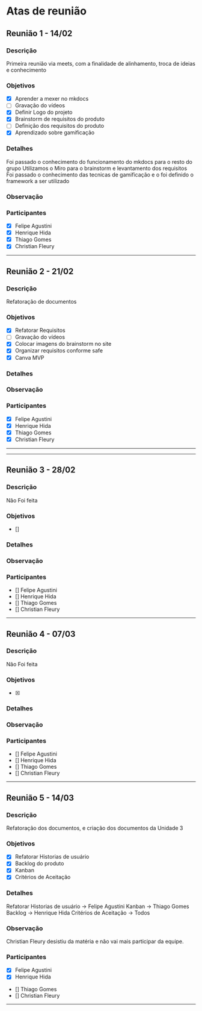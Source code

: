 # Atas de reunião
## Reunião 1 - 14/02
### Descrição
Primeira reunião via meets, com a finalidade de alinhamento, troca de ideias e conhecimento

### Objetivos
- [x] Aprender a mexer no mkdocs
- [ ] Gravação do vídeos
- [x] Definir Logo do projeto
- [x] Brainstorm de requisitos do produto
- [ ] Definição dos requisitos do produto
- [X] Aprendizado sobre gamificação

### Detalhes
Foi passado o conhecimento do funcionamento do mkdocs para o resto do grupo
Utilizamos o Miro para o brainstorm e levantamento dos requisitos
Foi passado o conhecimento das tecnicas de gamificação e o foi definido o framework a ser utilizado
### Observação
### Participantes
- [x] Felipe Agustini
- [x] Henrique Hida 
- [x] Thiago Gomes
- [x] Christian Fleury
--- 
## Reunião 2 - 21/02
### Descrição
Refatoração de documentos
### Objetivos
- [x] Refatorar Requisitos
- [ ] Gravação do vídeos
- [x] Colocar imagens do brainstorm no site
- [x] Organizar requisitos conforme safe 
- [x] Canva MVP
### Detalhes

### Observação
### Participantes
- [x] Felipe Agustini
- [x] Henrique Hida 
- [x] Thiago Gomes
- [x] Christian Fleury
--- 
--- 
## Reunião 3 - 28/02
### Descrição
Não Foi feita
### Objetivos
- []
### Detalhes

### Observação
### Participantes
- [] Felipe Agustini
- [] Henrique Hida 
- [] Thiago Gomes
- [] Christian Fleury
--- 
## Reunião 4 - 07/03
### Descrição
Não Foi feita
### Objetivos
- [x] 
### Detalhes
### Observação
### Participantes
- [] Felipe Agustini
- [] Henrique Hida 
- [] Thiago Gomes
- [] Christian Fleury
--- 
## Reunião 5 - 14/03
### Descrição
Refatoração dos documentos, e criação dos documentos da Unidade 3
### Objetivos
- [x] Refatorar Historias de usuário
- [x] Backlog do produto
- [x] Kanban
- [x] Critérios de Aceitação
### Detalhes
Refatorar Historias de usuário -> Felipe Agustini
Kanban -> Thiago Gomes
Backlog -> Henrique Hida 
Critérios de Aceitação -> Todos
### Observação
Christian Fleury desistiu da matéria e não vai mais participar da equipe.
### Participantes
- [x] Felipe Agustini
- [x] Henrique Hida 
- [] Thiago Gomes
- [] Christian Fleury
--- 